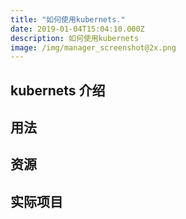 ```yaml
---
title: "如何使用kubernets."
date: 2019-01-04T15:04:10.000Z
description: 如何使用kubernets
image: /img/manager_screenshot@2x.png
---
```


## kubernets 介绍

## 用法

## 资源

## 实际项目

